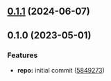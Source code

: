 

## [0.1.1](https://github.com/quannt-paypay/monorepo-semantic-releases/compare/@mono/config-release-it-v0.1.0...@mono/config-release-it-v0.1.1) (2024-06-07)

## 0.1.0 (2023-05-01)


### Features

* **repo:** initial commit ([5849273](https://github.com/b12k/monorepo-semantic-releases/commit/58492737f01fe3a2fd98e0b2b3c0646e6850a8db))
